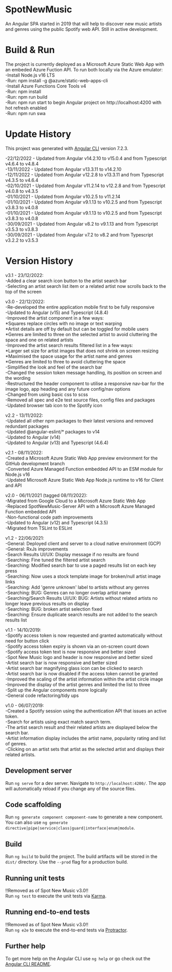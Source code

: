 # SpotNewMusic
An Angular SPA started in 2019 that will help to discover new music artists and genres using the public Spotify web API. Still in active development.

# Build & Run
The project is currently deployed as a Microsoft Azure Static Web App with an embeded Azure Fuction API. To run both locally via the Azure emulator:  
-Install Node.js v16 LTS  
-Run: npm install -g @azure/static-web-apps-cli  
-Install Azure Functions Core Tools v4  
-Run: npm install  
-Run: npm run build  
-Run: npm run start to begin Angular project on http://localhost:4200 with hot refresh enabled  
-Run: npm run swa  

# Update History
This project was generated with [Angular CLI](https://github.com/angular/angular-cli) version 7.2.3.

-22/12/2022 - Updated from Angular v14.2.10 to v15.0.4 and from Typescript v4.6.4 to v4.8.4  
-13/11/2022 - Updated from Angular v13.3.11 to v14.2.10  
-12/11/2022 - Updated from Angular v12.2.8 to v13.3.11 and from Typescript v4.3.5 to v4.6.4  
-02/10/2021 - Updated from Angular v11.2.14 to v12.2.8 and from Typescript v4.0.8 to v4.3.5  
-01/10/2021 - Updated from Angular v10.2.5 to v11.2.14  
-01/10/2021 - Updated from Angular v9.1.13 to v10.2.5 and from Typescript v3.8.3 to v4.0.8  
-01/10/2021 - Updated from Angular v9.1.13 to v10.2.5 and from Typescript v3.8.3 to v4.0.8  
-30/09/2021 - Updated from Angular v8.2 to v9.1.13 and from Typescript v3.5.3 to v3.8.3  
-30/09/2021 - Updated from Angular v7.2 to v8.2 and from Typescript v3.2.2 to v3.5.3  

# Version History
v3.1 - 23/12/2022:  
-Added a clear search icon button to the artist search bar  
-Selecting an artist search list item or a related artist now scrolls back to the top of the screen  

v3.0 - 22/12/2022:  
-Re-developed the entire application mobile first to be fully responsive  
-Updated to Angular (v15) and Typescript (4.8.4)  
-Improved the artist component in a few ways:  
	*Squares replace circles with no image or text warping  
	*Artist details are off by default but can be toggled for mobile users  
	*Genres are limited to three on the selected artist to avoid cluttering the space and one on related artists  
-Improved the artist search results filtered list in a few ways:  
	*Larger set size for artist images that does not shrink on screen resizing  
	*Maximised the space usage for the artist name and genres  
	*Genres are limited to three to avoid cluttering the space  
-Simplified the look and feel of the search bar  
-Changed the session token message handling, its position on screen and the wording  
-Restructured the header component to utilise a responsive nav-bar for the image logo, app heading and any future config/nav options  
-Changed from using basic css to scss  
-Removed all spec and e2e test source files, config files and packages  
-Updated browser tab icon to the Spotify icon  

v2.2 - 13/11/2022:  
-Updated all other npm packages to their latest versions and removed redundant packages  
-Updated @angular-eslint/* packages to v14  
-Updated to Angular (v14)  
-Updated to Angular (v13) and Typescript (4.6.4)  

v2.1 - 08/11/2022:  
-Created a Microsoft Azure Static Web App preview environment for the GitHub development branch  
-Converted Azure Managed Function embedded API to an ESM module for Node.js v16  
-Updated Microsoft Azure Static Web App Node.js runtime to v16 for Client and API

v2.0 - 06/11/2021 (tagged 08/11/2022):  
-Migrated from Google Cloud to a Microsoft Azure Static Web App  
-Replaced SpotNewMusic-Server API with a Microsoft Azure Managed Function embedded API  
-Non-functional code path improvements  
-Updated to Angular (v12) and Typescript (4.3.5)  
-Migrated from TSLint to ESLint

v1.2 - 22/06/2021:  
-General: Deployed client and server to a cloud native environment (GCP)  
-General: RxJs improvements  
-Search Results UI/UX: Display message if no results are found  
-Searching: Fine tuned the filtered artist search  
-Searching: Modified search bar to use a paged results list on each key press  
-Searching: Now uses a stock template image for broken/null artist image links  
-Searching: Add 'genre unknown' label to artists without any genres  
-Searching: BUG: Genres can no longer overlap artist name  
-Searching/Search Results UI/UX: BUG: Artists without related artists no longer leave previous results on display  
-Searching: BUG: broken artist selection fixed  
-Searching: Ensure duplicate search results are not added to the search results list

v1.1 - 14/10/2019:  
-Spotify access token is now requested and granted automatically without need for button click  
-Spotify access token expiry is shown via an on-screen count down  
-Spotify access token text is now responsive and better sized  
-Spot New Music logo and header is now responsive and better sized  
-Artist search bar is now responsive and better sized  
-Artist search bar magnifying glass icon can be clicked to search  
-Artist search bar is now disabled if the access token cannot be granted  
-Improved the scaling of the artist information within the artist circle image  
-Improved the display of the artist genres and limited the list to three  
-Split up the Angular components more logically  
-General code refactoring/tidy ups

v1.0 - 06/07/2019:  
-Created a Spotify session using the authentication API that issues an active token.  
-Search for artists using exact match search term.  
-The artist search result and their related artists are displayed below the search bar.  
-Artist information display includes the artist name, popularity rating and list of genres.  
-Clicking on an artist sets that artist as the selected artist and displays their related artists.

## Development server

Run `ng serve` for a dev server. Navigate to `http://localhost:4200/`. The app will automatically reload if you change any of the source files.

## Code scaffolding

Run `ng generate component component-name` to generate a new component. You can also use `ng generate directive|pipe|service|class|guard|interface|enum|module`.

## Build

Run `ng build` to build the project. The build artifacts will be stored in the `dist/` directory. Use the `--prod` flag for a production build.

## Running unit tests

!!Removed as of Spot New Music v3.0!!  
Run `ng test` to execute the unit tests via [Karma](https://karma-runner.github.io).

## Running end-to-end tests

!!Removed as of Spot New Music v3.0!!  
Run `ng e2e` to execute the end-to-end tests via [Protractor](http://www.protractortest.org/).

## Further help

To get more help on the Angular CLI use `ng help` or go check out the [Angular CLI README](https://github.com/angular/angular-cli/blob/master/README.md).
